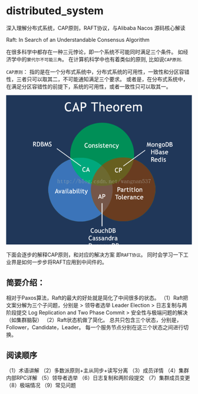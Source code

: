 # distributed_system
深入理解分布式系统，CAP原则，RAFT协议，与Alibaba Nacos 源码核心解读

Raft: In Search of an Understandable Consensus Algorithm

在很多科学中都存在一种三元悖论，即一个系统不可能同时满足三个条件。
如经济学中的`蒙代尔不可能三角`。
在计算机科学中也有着类似的原则, 比如说`CAP原则`.

`CAP原则`：
    指的是在一个分布式系统中，分布式系统的可用性，一致性和分区容错性，三者只可以取其二，不可能通知满足三个要求。
    或者是，在分布式系统中，在满足分区容错性的前提下，系统的可用性，或者一致性只可以取其一。

![](imgs/cap.png)


下面会逐步的解释CAP原则，和对应的解决方案 即`RAFT协议`。
同时会学习一下工业界是如何一步步将RAFT应用到中间件的。

## 简要介绍：
 相对于Paxos算法，Raft的最大的好处就是简化了中间很多的状态。
（1）Raft把文案分解为三个子问题，分别是
    > 领导者选举 Leader Election
    > 日志复制与两阶段提交 Log Replication and Two Phase Commit
    > 安全性与极端问题的解决（如集群脑裂）
（2）Raft状态机做了简化。
    总共只包含三个状态，分别是，Follower，Candidate，Leader。
    每一个服务节点分别在这三个状态之间进行切换。
  
 
## 阅读顺序

（1）术语讲解
（2）多数派原则+主从同步+读写分离
（3）成员详情
（4）集群内部RPC详解
（5）领导者选举
（6）日志复制和两阶段提交
（7）集群成员变更
（8）极端情况
（9）常见问题

